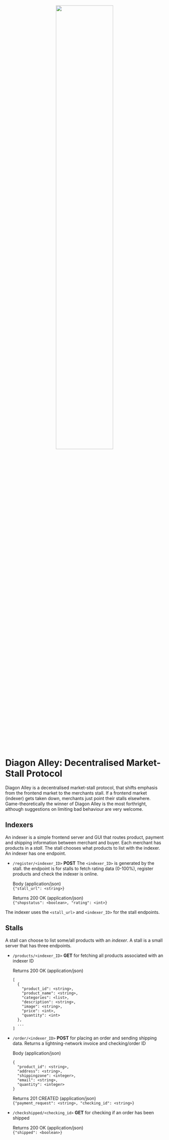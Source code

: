  <br/>
<p align="center">
  <img src="https://i.imgur.com/SuoAxtp.png" width="60%">
</p>


# Diagon Alley: Decentralised Market-Stall Protocol
Diagon Alley is a decentralised market-stall protocol, that shifts emphasis from the frontend market to the merchants stall. If a frontend market (indexer) gets taken down, merchants just point their stalls elsewhere. Game-theoretically the winner of Diagon Alley is the most forthright, although suggestions on limiting bad behaviour are very welcome.

## Indexers
An indexer is a simple frontend server and GUI that routes product, payment and shipping information between merchant and buyer. Each merchant has products in a *stall*. The stall chooses what products to list with the indexer. An indexer has one endpoint.  

* `/register/<indexer_ID>` **POST** The `<indexer_ID>` is generated by the stall. the endpoint is for stalls to fetch rating data (0-100%), register products and check the indexer is online. 

  Body (application/json)<br/>
  ```{"stall_url": <string>}```
  
  Returns 200 OK (application/json)<br/>
  ```{"shopstatus": <boolean>, "rating": <int>}```
  
The indexer uses the `<stall_url>` and `<indexer_ID>` for the stall endpoints.

## Stalls
A stall can choose to list some/all products with an *indexer*. A stall is a small server that has three endpoints.

* `/products/<indexer_ID>` **GET** for fetching all products associated with an indexer ID
  
  Returns 200 OK (application/json)<br/>
  ```
  [
    {
      "product_id": <string>,
      "product_name": <string>,
      "categories": <list>,
      "description": <string>,
      "image": <string>,
      "price": <int>,
      "quantity": <int>
    },
    ...
  ]
  ```


* `/order/<indexer_ID>` **POST** for placing an order and sending shipping data. Returns a lightning-network invoice and checking/order ID

  Body (application/json)<br/>
  ```
  {
    "product_id": <string>,
    "address": <string>,
    "shippingzone": <integer>,
    "email": <string>,
    "quantity": <integer>
  }
  ```
  
  Returns 201 CREATED (application/json)<br/>
  ```{"payment_request": <string>, "checking_id": <string>}```
  
* `/checkshipped/<checking_id>` **GET** for checking if an order has been shipped

  Returns 200 OK (application/json)<br/>
  ```{"shipped": <boolean>}```





